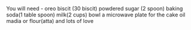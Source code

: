 You will need -
oreo biscit (30 biscit)
powdered sugar (2 spoon)
baking soda(1 table spoon)
milk(2 cups)
bowl
a microwave plate for the cake
oil
madia or flour(atta)
and lots of love